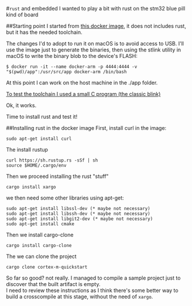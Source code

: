 #`rust` and embedded
I wanted to play a bit with rust on the stm32 blue pill kind of board

##Starting point
I started from [this docker image](https://dev.to/dalimay28/using-docker-for-embedded-systems-development-b16), it does not includes rust, but it has the needed toolchain.

The changes I'd to adopt to run it on macOS is to avoid access to USB. I'll use the image just to generate the binaries, then using the stlink utility in macOS to write the binary blob to the device's FLASH:

    $ docker run -it --name docker-arm -p 4444:4444 -v "$(pwd)/app":/usr/src/app docker-arm /bin/bash

At this point I can work on the host machine in the ./app folder.

[To test the toolchain I used a small C program (the classic blink)](https://github.com/trebisky/stm32f103/tree/master/blink1)

Ok, it works.

Time to install rust and test it!

##Installing rust in the docker image
First, install curl in the image:

    sudo apt-get install curl

The install rustup

    curl https://sh.rustup.rs -sSf | sh
    source $HOME/.cargo/env

Then we proceed installing the rust "stuff"

    cargo install xargo

we then need some other libraries using apt-get:

    sudo apt-get install libssl-dev (* maybe not necessary)
    sudo apt-get install libssh-dev (* maybe not necessary)
    sudo apt-get install libgit2-dev (* maybe not necessary)
    sudo apt-get install cmake

Then we install cargo-clone

    cargo install cargo-clone

The we can clone the project

    cargo clone cortex-m-quickstart

So far so good? not really. I managed to compile a sample project just to discover that the built artifact is empty.  
I need to review these instructions as I think there's some better way to build a crosscompile at this stage, without the need of `xargo`.